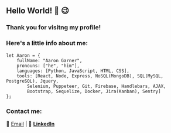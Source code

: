 ## Hello World! 👋  :wink:
### Thank you for visitng my profile!

### Here's a little info about me:
```
let Aaron = {
    fullName: "Aaron Garner",
    pronouns: ["he", "him"],
    languages: [Python, JavaScript, HTML, CSS],
    tools: [React, Node, Express, NoSQL(MongoDB), SQL(MySQL, PostgreSQL), Jquery, 
        Selenium, Puppeteer, Git, Firebase, Handlebars, AJAX, 
        Bootstrap, Sequelize, Docker, Jira(Kanban), Sentry]
};
```
### Contact me:

:e-mail: [Email](mailto:aaron.garner.1982@gmail.com "Aaron Garner's Email")  |  :link: [**LinkedIn**](https://www.linkedin.com/in/aaron-garner-53066346/ "Aaron Garner's LinedIn")
